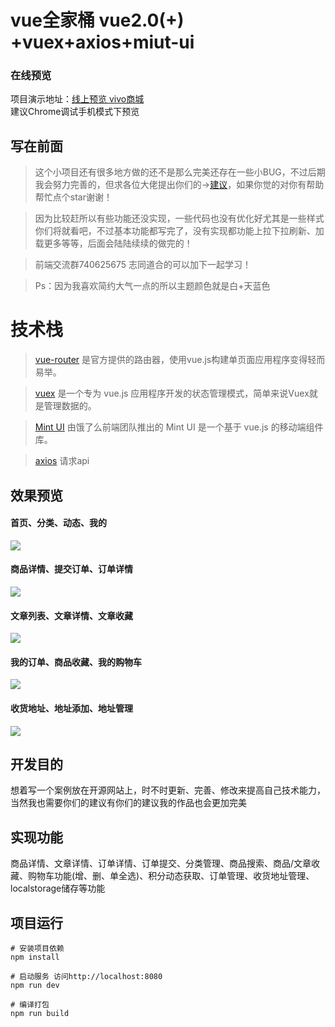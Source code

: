 #  vue全家桶 vue2.0(+) +vuex+axios+miut-ui

### 在线预览
项目演示地址：[线上预览 vivo商城](http://vivo.findtalk.cn/#/index)<br>
建议Chrome调试手机模式下预览<br>

<!-- ### 废话
项目源码地址：[vivo-shop](https://github.com/Mynameisfwk/vivo-shop)，觉得还可以的话给个star 在这先谢谢了~<br> -->

## 写在前面

> 这个小项目还有很多地方做的还不是那么完美还存在一些小BUG，不过后期我会努力完善的，但求各位大佬提出你们的->[建议](https://github.com/Mynameisfwk/vivo-shop/issues)，如果你觉的对你有帮助帮忙点个star谢谢！

> 因为比较赶所以有些功能还没实现，一些代码也没有优化好尤其是一些样式你们将就看吧，不过基本功能都写完了，没有实现都功能上拉下拉刷新、加载更多等等，后面会陆陆续续的做完的！

> 前端交流群740625675 志同道合的可以加下一起学习！

> Ps：因为我喜欢简约大气一点的所以主题颜色就是白+天蓝色

# 技术栈
> [vue-router](https://router.vuejs.org/zh-cn/) 是官方提供的路由器，使用vue.js构建单页面应用程序变得轻而易举。

> [vuex](https://vuex.vuejs.org/zh-cn/) 是一个专为 vue.js 应用程序开发的状态管理模式，简单来说Vuex就是管理数据的。

> [Mint UI](http://mint-ui.github.io/#!/zh-cn) 由饿了么前端团队推出的 Mint UI 是一个基于 vue.js 的移动端组件库。

<!-- > [better-scroll](http://ustbhuangyi.github.io/better-scroll/doc/options.html)：解决移动端各种滚动场景需求的插件，使移动端滑动体验更加流畅 -->

> [axios](https://www.npmjs.com/package/axios) 请求api

## 效果预览

#### 首页、分类、动态、我的
![](https://user-gold-cdn.xitu.io/2018/5/17/1636ba09e546a28f?w=1555&h=608&f=png&s=419439)

#### 商品详情、提交订单、订单详情
![](https://user-gold-cdn.xitu.io/2018/5/17/1636bb0a57c224a2?w=1555&h=608&f=png&s=305775)

#### 文章列表、文章详情、文章收藏
![](https://user-gold-cdn.xitu.io/2018/5/26/1639adefcd1b5296?w=1555&h=608&f=png&s=637802)

#### 我的订单、商品收藏、我的购物车
![](https://user-gold-cdn.xitu.io/2018/5/18/16371f71217202ea?w=1555&h=608&f=png&s=246290)

#### 收货地址、地址添加、地址管理
![](https://user-gold-cdn.xitu.io/2018/5/26/1639add2f11ba68d?w=1555&h=608&f=png&s=127953)

## 开发目的
想着写一个案例放在开源网站上，时不时更新、完善、修改来提高自己技术能力，当然我也需要你们的建议有你们的建议我的作品也会更加完美

## 实现功能
商品详情、文章详情、订单详情、订单提交、分类管理、商品搜索、商品/文章收藏、购物车功能(增、删、单全选)、积分动态获取、订单管理、收货地址管理、localstorage储存等功能


## 项目运行
```
# 安装项目依赖
npm install 

# 启动服务 访问http://localhost:8080
npm run dev

# 编译打包
npm run build
```

<!-- ## 写在最后
数据都来自于vivo官网如有侵权请请联系删除这个小项目做的有点粗糙可以说是非常粗糙、各位将就看看吧、大佬轻喷、还有就是我要厚着脸皮要个star 感谢 🙏

<img src="https://user-gold-cdn.xitu.io/2018/5/17/1636bde1d014d991?w=198&h=198&f=jpeg&s=3630"></img> -->
